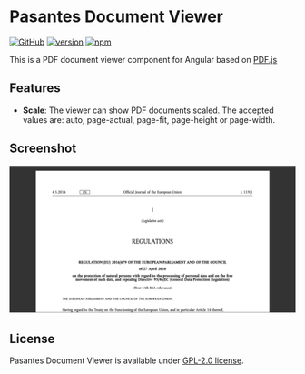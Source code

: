 # Pasantes Document Viewer
[![GitHub](https://img.shields.io/github/license/hitbits/pasantes-document-viewer.svg?color=blue)](https://github.com/hitbits/pasantes-document-viewer/blob/master/LICENSE.txt)
[![version](https://img.shields.io/github/package-json/v/hitbits/pasantes-document-viewer.svg?color=blue)](https://github.com/hitbits/pasantes-document-viewer/releases)
[![npm](https://img.shields.io/npm/v/pasantes-document-viewer.svg?color=blue)](https://www.npmjs.com/package/pasantes-document-viewer)

This is a PDF document viewer component for Angular based on [PDF.js](https://mozilla.github.io/pdf.js/)

## Features

* **Scale**: The viewer can show PDF documents scaled. The accepted values are: auto, page-actual, page-fit, page-height or page-width.

## Screenshot
<img src="https://github.com/hitbits/pasantes-document-viewer/blob/master/projects/demo/src/assets/images/screenshot-01.png" />

## License
Pasantes Document Viewer is available under [GPL-2.0 license](https://www.gnu.org/licenses/old-licenses/gpl-2.0-standalone.html).
